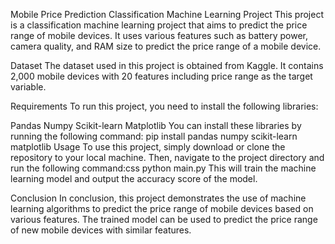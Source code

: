 Mobile Price Prediction Classification Machine Learning Project
This project is a classification machine learning project that aims to predict the price range of mobile devices. It uses various features such as battery power, camera quality, and RAM size to predict the price range of a mobile device.

Dataset
The dataset used in this project is obtained from Kaggle. It contains 2,000 mobile devices with 20 features including price range as the target variable.

Requirements
To run this project, you need to install the following libraries:

Pandas
Numpy
Scikit-learn
Matplotlib
You can install these libraries by running the following command:
pip install pandas numpy scikit-learn matplotlib
Usage
To use this project, simply download or clone the repository to your local machine. Then, navigate to the project directory and run the following command:css
python main.py
This will train the machine learning model and output the accuracy score of the model.

Conclusion
In conclusion, this project demonstrates the use of machine learning algorithms to predict the price range of mobile devices based on various features. The trained model can be used to predict the price range of new mobile devices with similar features.
